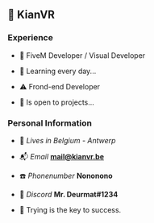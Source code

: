## 💼 KianVR

### Experience
- 📝 FiveM Developer / Visual Developer
- 🔐 Learning every day...
- ⚠️ Frond-end Developer

- 🔎 Is open to projects...



### Personal Information
- 🏡 *Lives in Belgium - Antwerp*
- 📬 *Email* **mail@kianvr.be**
- ☎️ *Phonenumber* **Nononono**
- 👀 *Discord* **Mr. Deurmat#1234**


- 🔑 Trying is the key to success.
